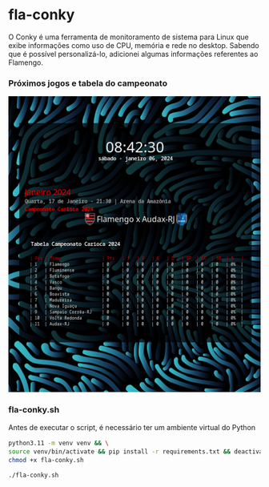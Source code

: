 # fla-conky

O Conky é uma ferramenta de monitoramento de sistema para Linux que exibe informações como uso de CPU, memória e rede no desktop.
Sabendo que é possível personalizá-lo, adicionei algumas informações referentes ao Flamengo.

### Próximos jogos e tabela do campeonato
<img src="fla-conky.png" />

### fla-conky.sh
Antes de executar o script, é necessário ter um ambiente virtual do Python
```bash 
python3.11 -m venv venv && \
source venv/bin/activate && pip install -r requirements.txt && deactivate && \
chmod +x fla-conky.sh
```

```bash
./fla-conky.sh
```
